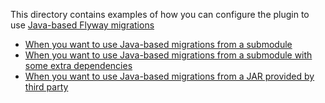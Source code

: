 This directory contains examples of how you can configure the plugin to
use [Java-based Flyway migrations](https://documentation.red-gate.com/fd/tutorial-java-based-migrations-184127624.html)

- [When you want to use Java-based migrations from a submodule](submodule-classes)
- [When you want to use Java-based migrations from a submodule with some extra dependencies](submodule-dependency-configuration)
- [When you want to use Java-based migrations from a JAR provided by third party](third-party-jar)
